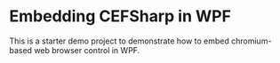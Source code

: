 # Embedding CEFSharp in WPF

This is a starter demo project to demonstrate how to embed chromium-based web browser control in WPF.